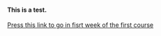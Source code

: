 #### This is a test.
<a href="1.Technical Support Fundamentals/Week 1.Introduction to IT.md" target="_top">Press this link to go in fisrt week of the first course</a>
